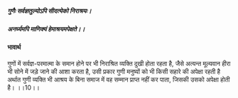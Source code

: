 ##### गुणैः सर्वज्ञतुल्योऽपि सीदत्येको निराश्रयः।
##### अनर्घ्यमपि माणिक्यं हेमाश्रयमपेक्षते।। 

#### भावार्थ

गुणों में सर्वज्ञ-परमात्मा के समान होने पर भी निराश्रित व्यक्ति दुखी होता रहता है, जैसे अत्यन्त मूल्यवान हीरा भी सोने में जड़े जाने की आशा करता है, उसी प्रकार गुणी मनुष्यों को भी किसी सहारे की अपेक्षा रहती है अर्थात गुणी व्यक्ति भी आश्रय के बिना समाज में वह सम्मान प्राप्त नहीं कर पाता, जिसकी उसको अपेक्षा होती है। ।।10।।